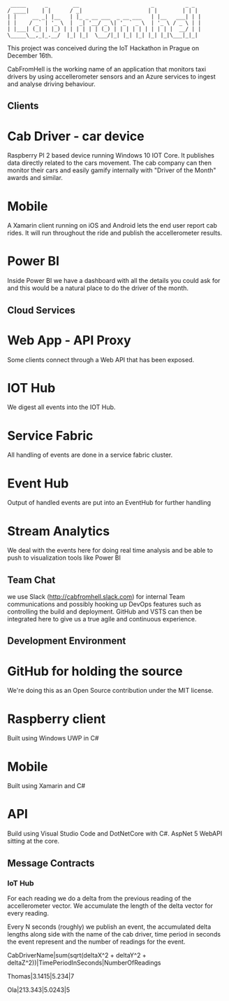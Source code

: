 
     _____      _        __                       _          _ _ 
    / ____|    | |      / _|                     | |        | | |
    | |     __ _| |__   | |_ _ __ ___  _ __ ___   | |__   ___| | |
    | |    / _` | '_ \  |  _| '__/ _ \| '_ ` _ \  | '_ \ / _ \ | |
    | |___| (_| | |_) | | | | | | (_) | | | | | | | | | |  __/ | |
    \_____\__,_|_.__/  |_| |_|  \___/|_| |_| |_| |_| |_|\___|_|_|

This project was conceived during the IoT Hackathon in Prague on December 16th.

CabFromHell is the working name of an application that monitors taxi drivers by using accellerometer sensors and an Azure services to ingest and analyse driving behaviour. 

## Clients

# Cab Driver - car device

Raspberry PI 2 based device running Windows 10 IOT Core. It publishes data directly related to the cars movement. The cab company can then monitor their cars and easily gamify internally with "Driver of the Month" awards and similar.

# Mobile

A Xamarin client running on iOS and Android lets the end user report cab rides. It will run throughout the ride and publish the accellerometer results.

# Power BI

Inside Power BI we have a dashboard with all the details you could ask for and this would be a natural place to do the driver of the month.


## Cloud Services

# Web App - API Proxy

Some clients connect through a Web API that has been exposed. 

# IOT Hub

We digest all events into the IOT Hub.

# Service Fabric

All handling of events are done in a service fabric cluster.

# Event Hub

Output of handled events are put into an EventHub for further handling

# Stream Analytics

We deal with the events here for doing real time analysis and be able to push to visualization tools like Power BI

## Team Chat

we use Slack (http://cabfromhell.slack.com) for internal Team communications and possibly hooking up DevOps features such as controlling the build and deployment. GitHub and VSTS can then be integrated here to give us a true agile and continuous experience.

## Development Environment

# GitHub for holding the source

We're doing this as an Open Source contribution under the MIT license.

# Raspberry client

Built using Windows UWP in C#

# Mobile

Built using Xamarin and C#

# API

Build using Visual Studio Code and DotNetCore with C#. AspNet 5 WebAPI sitting at the core.


## Message Contracts

### IoT Hub

For each reading we do a delta from the previous reading of the accellerometer vector.
We accumulate the length of the delta vector for every reading. 

Every N seconds (roughly) we publish an event, the accumulated delta lengths along side with
the name of the cab driver, time period in seconds the event represent and the number of
readings for the event.

CabDriverName|sum(sqrt(deltaX^2 + deltaY^2 + deltaZ^2))|TimePeriodInSeconds|NumberOfReadings

Thomas|3.1415|5.234|7

Ola|213.343|5.0243|5





